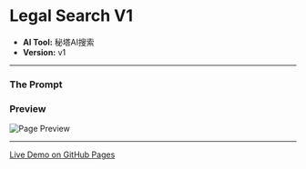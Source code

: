 # Legal Search V1

* **AI Tool:** 秘塔AI搜索
* **Version:** v1

---

### The Prompt

>

### Preview

![Page Preview](./preview.png)

---

[Live Demo on GitHub Pages](https://your-username.github.io/AI-Frontend-Gallery/秘塔AI搜索/legal-search-v1/)
